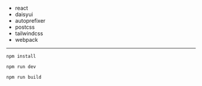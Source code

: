 - react
- daisyui
- autoprefixer
- postcss
- tailwindcss
- webpack

---

```
npm install
```
```
npm run dev
```
```
npm run build
```